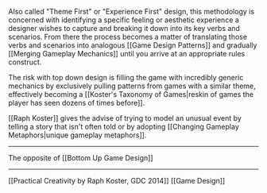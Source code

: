 Also called "Theme First" or "Experience First" design, this methodology is concerned with identifying a specific feeling or aesthetic experience a designer wishes to capture and breaking it down into its key verbs and scenarios. From there the process becomes a matter of translating those verbs and scenarios into analogous [[Game Design Patterns]] and gradually [[Merging Gameplay Mechanics]] until you arrive at an appropriate rules construct. 

The risk with top down design is filling the game with incredibly generic mechanics by exclusively pulling patterns from games with a similar theme, effectively becoming a [[Koster's Taxonomy of Games|reskin of games the player has seen dozens of times before]].

[[Raph Koster]] gives the advise of trying to model an unusual event by telling a story that isn't often told or by adopting [[Changing Gameplay Metaphors|unique gameplay metaphors]].

---
The opposite of [[Bottom Up Game Design]]

---
[[Practical Creativity by Raph Koster, GDC 2014]]
[[Game Design]]